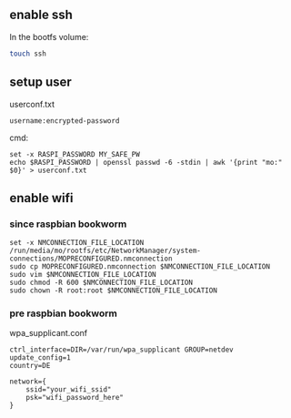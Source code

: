 ## enable ssh

In the bootfs volume:
```bash
touch ssh
```

## setup user

userconf.txt
```
username:encrypted-password
```

cmd:
```fish
set -x RASPI_PASSWORD MY_SAFE_PW
echo $RASPI_PASSWORD | openssl passwd -6 -stdin | awk '{print "mo:" $0}' > userconf.txt
```
## enable wifi

### since raspbian bookworm

```fish
set -x NMCONNECTION_FILE_LOCATION /run/media/mo/rootfs/etc/NetworkManager/system-connections/MOPRECONFIGURED.nmconnection
sudo cp MOPRECONFIGURED.nmconnection $NMCONNECTION_FILE_LOCATION
sudo vim $NMCONNECTION_FILE_LOCATION
sudo chmod -R 600 $NMCONNECTION_FILE_LOCATION
sudo chown -R root:root $NMCONNECTION_FILE_LOCATION
```

### pre raspbian bookworm

wpa_supplicant.conf
```
ctrl_interface=DIR=/var/run/wpa_supplicant GROUP=netdev
update_config=1
country=DE

network={
    ssid="your_wifi_ssid"
    psk="wifi_password_here"
}
```
